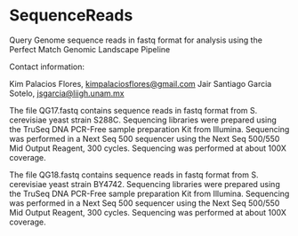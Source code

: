 # SequenceReads
Query Genome sequence reads in fastq format for analysis using the Perfect Match Genomic Landscape Pipeline


Contact information:

Kim Palacios Flores, kimpalaciosflores@gmail.com 
Jair Santiago Garcia Sotelo, jsgarcia@liigh.unam.mx


The file QG17.fastq contains sequence reads in fastq format from S. cerevisiae yeast strain S288C.
Sequencing libraries were prepared using the TruSeq DNA PCR-Free sample preparation Kit from Illumina.
Sequencing was performed in a Next Seq 500 sequencer using the Next Seq 500/550 Mid Output Reagent, 300 cycles. 
Sequencing was performed at about 100X coverage.

The file QG18.fastq contains sequence reads in fastq format from S. cerevisiae yeast strain BY4742.
Sequencing libraries were prepared using the TruSeq DNA PCR-Free sample preparation Kit from Illumina.
Sequencing was performed in a Next Seq 500 sequencer using the Next Seq 500/550 Mid Output Reagent, 300 cycles. 
Sequencing was performed at about 100X coverage.

